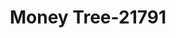 ---
f_zip-code: 98166
f_state-code: WA
title: Money Tree-21791
f_phone: 206-835-1710
f_city-only: Burien
f_address: 116 Southwest 148Th Street Burien
f_location-unique-id: '21791'
slug: money-tree-21791
updated-on: '2024-05-30T13:46:58.046Z'
created-on: '2024-05-30T13:36:59.803Z'
published-on: '2024-05-30T13:54:32.469Z'
f_city-state: cms/city/burien-wa.md
f_company: cms/company/money-tree.md
f_state: cms/state/washington.md
layout: '[payday-loan].html'
tags: payday-loan
---